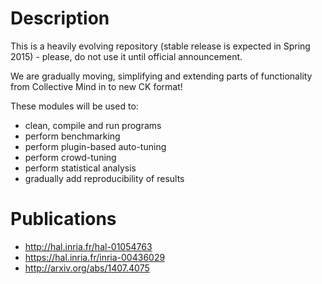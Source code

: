 Description
===========

This is a heavily evolving repository 
(stable release is expected in Spring 2015) - 
please, do not use it until official announcement.

We are gradually moving, simplifying and extending parts
of functionality from Collective Mind in to new CK format!

These modules will be used to:
* clean, compile and run programs 
* perform benchmarking
* perform plugin-based auto-tuning
* perform crowd-tuning
* perform statistical analysis
* gradually add reproducibility of results

Publications
============
* http://hal.inria.fr/hal-01054763
* https://hal.inria.fr/inria-00436029
* http://arxiv.org/abs/1407.4075
